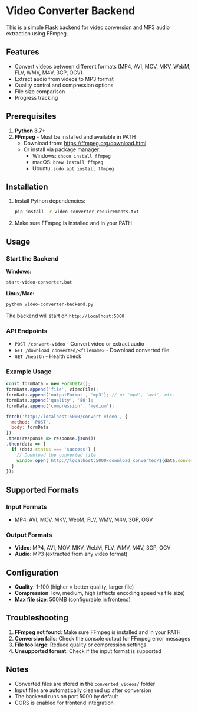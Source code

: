 # Video Converter Backend

This is a simple Flask backend for video conversion and MP3 audio extraction using FFmpeg.

## Features

- Convert videos between different formats (MP4, AVI, MOV, MKV, WebM, FLV, WMV, M4V, 3GP, OGV)
- Extract audio from videos to MP3 format
- Quality control and compression options
- File size comparison
- Progress tracking

## Prerequisites

1. **Python 3.7+**
2. **FFmpeg** - Must be installed and available in PATH
   - Download from: https://ffmpeg.org/download.html
   - Or install via package manager:
     - Windows: `choco install ffmpeg`
     - macOS: `brew install ffmpeg`
     - Ubuntu: `sudo apt install ffmpeg`

## Installation

1. Install Python dependencies:
   ```bash
   pip install -r video-converter-requirements.txt
   ```

2. Make sure FFmpeg is installed and in your PATH

## Usage

### Start the Backend

**Windows:**
```bash
start-video-converter.bat
```

**Linux/Mac:**
```bash
python video-converter-backend.py
```

The backend will start on `http://localhost:5000`

### API Endpoints

- `POST /convert-video` - Convert video or extract audio
- `GET /download_converted/<filename>` - Download converted file
- `GET /health` - Health check

### Example Usage

```javascript
const formData = new FormData();
formData.append('file', videoFile);
formData.append('outputFormat', 'mp3'); // or 'mp4', 'avi', etc.
formData.append('quality', '80');
formData.append('compression', 'medium');

fetch('http://localhost:5000/convert-video', {
  method: 'POST',
  body: formData
})
.then(response => response.json())
.then(data => {
  if (data.status === 'success') {
    // Download the converted file
    window.open(`http://localhost:5000/download_converted/${data.converted_filename}`);
  }
});
```

## Supported Formats

### Input Formats
- MP4, AVI, MOV, MKV, WebM, FLV, WMV, M4V, 3GP, OGV

### Output Formats
- **Video**: MP4, AVI, MOV, MKV, WebM, FLV, WMV, M4V, 3GP, OGV
- **Audio**: MP3 (extracted from any video format)

## Configuration

- **Quality**: 1-100 (higher = better quality, larger file)
- **Compression**: low, medium, high (affects encoding speed vs file size)
- **Max file size**: 500MB (configurable in frontend)

## Troubleshooting

1. **FFmpeg not found**: Make sure FFmpeg is installed and in your PATH
2. **Conversion fails**: Check the console output for FFmpeg error messages
3. **File too large**: Reduce quality or compression settings
4. **Unsupported format**: Check if the input format is supported

## Notes

- Converted files are stored in the `converted_videos/` folder
- Input files are automatically cleaned up after conversion
- The backend runs on port 5000 by default
- CORS is enabled for frontend integration
